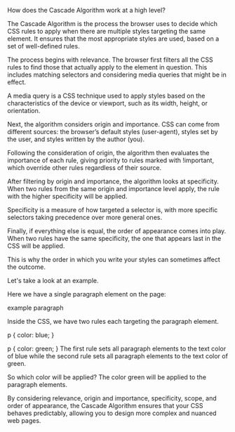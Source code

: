 How does the Cascade Algorithm work at a high level?

The Cascade Algorithm is the process the browser uses to decide which CSS rules to apply when there are multiple styles targeting the same element. It ensures that the most appropriate styles are used, based on a set of well-defined rules.

The process begins with relevance. The browser first filters all the CSS rules to find those that actually apply to the element in question. This includes matching selectors and considering media queries that might be in effect.

A media query is a CSS technique used to apply styles based on the characteristics of the device or viewport, such as its width, height, or orientation.

Next, the algorithm considers origin and importance. CSS can come from different sources: the browser’s default styles (user-agent), styles set by the user, and styles written by the author (you).

Following the consideration of origin, the algorithm then evaluates the importance of each rule, giving priority to rules marked with !important, which override other rules regardless of their source.

After filtering by origin and importance, the algorithm looks at specificity. When two rules from the same origin and importance level apply, the rule with the higher specificity will be applied.

Specificity is a measure of how targeted a selector is, with more specific selectors taking precedence over more general ones.

Finally, if everything else is equal, the order of appearance comes into play. When two rules have the same specificity, the one that appears last in the CSS will be applied.

This is why the order in which you write your styles can sometimes affect the outcome.

Let's take a look at an example.

Here we have a single paragraph element on the page:

<p>example paragraph</p>
Inside the CSS, we have two rules each targeting the paragraph element.

p {
  color: blue;
}

p {
  color: green; 
}
The first rule sets all paragraph elements to the text color of blue while the second rule sets all paragraph elements to the text color of green.

So which color will be applied? The color green will be applied to the paragraph elements.

By considering relevance, origin and importance, specificity, scope, and order of appearance, the Cascade Algorithm ensures that your CSS behaves predictably, allowing you to design more complex and nuanced web pages.

